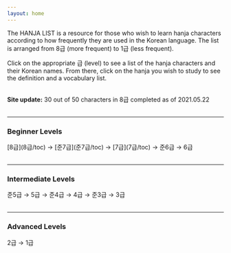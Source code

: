 ```yaml
---
layout: home
---
```


The HANJA LIST is a resource for those who wish to learn hanja characters according to how frequently they are used in the Korean language. The list is arranged from 8급 (more frequent) to 1급 (less frequent).

Click on the appropriate 급 (level) to see a list of the hanja characters and their Korean names. From there, click on the hanja you wish to study to see the definition and a vocabulary list.<br><br>

<!--
If you are a complete beginner to hanja, you may want to start with [this guide](guide/). <br><br>
-->

**Site update:** 30 out of 50 characters in 8급 completed as of 2021.05.22 <br><br>

***

<h3>Beginner Levels</h3> 
[8급](8급/toc) &rarr; [준7급](준7급/toc) &rarr; [7급](7급/toc) &rarr; 준6급 &rarr; 6급 <br><br>

***

<h3>Intermediate Levels</h3> 
준5급 &rarr; 5급 &rarr; 준4급 &rarr; 4급 &rarr; 준3급 &rarr; 3급 <br><br>

***

<h3>Advanced Levels</h3> 
2급 &rarr; 1급 <br>
